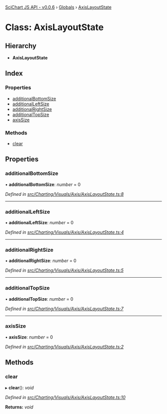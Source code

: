 [SciChart JS API - v0.0.6](../README.md) › [Globals](../globals.md) › [AxisLayoutState](axislayoutstate.md)

# Class: AxisLayoutState

## Hierarchy

* **AxisLayoutState**

## Index

### Properties

* [additionalBottomSize](axislayoutstate.md#additionalbottomsize)
* [additionalLeftSize](axislayoutstate.md#additionalleftsize)
* [additionalRightSize](axislayoutstate.md#additionalrightsize)
* [additionalTopSize](axislayoutstate.md#additionaltopsize)
* [axisSize](axislayoutstate.md#axissize)

### Methods

* [clear](axislayoutstate.md#clear)

## Properties

###  additionalBottomSize

• **additionalBottomSize**: *number* = 0

*Defined in [src/Charting/Visuals/Axis/AxisLayoutState.ts:8](https://github.com/ABTSoftware/SciChart.Dev/blob/34ff3115c2/Web/src/SciChart/src/Charting/Visuals/Axis/AxisLayoutState.ts#L8)*

___

###  additionalLeftSize

• **additionalLeftSize**: *number* = 0

*Defined in [src/Charting/Visuals/Axis/AxisLayoutState.ts:4](https://github.com/ABTSoftware/SciChart.Dev/blob/34ff3115c2/Web/src/SciChart/src/Charting/Visuals/Axis/AxisLayoutState.ts#L4)*

___

###  additionalRightSize

• **additionalRightSize**: *number* = 0

*Defined in [src/Charting/Visuals/Axis/AxisLayoutState.ts:5](https://github.com/ABTSoftware/SciChart.Dev/blob/34ff3115c2/Web/src/SciChart/src/Charting/Visuals/Axis/AxisLayoutState.ts#L5)*

___

###  additionalTopSize

• **additionalTopSize**: *number* = 0

*Defined in [src/Charting/Visuals/Axis/AxisLayoutState.ts:7](https://github.com/ABTSoftware/SciChart.Dev/blob/34ff3115c2/Web/src/SciChart/src/Charting/Visuals/Axis/AxisLayoutState.ts#L7)*

___

###  axisSize

• **axisSize**: *number* = 0

*Defined in [src/Charting/Visuals/Axis/AxisLayoutState.ts:2](https://github.com/ABTSoftware/SciChart.Dev/blob/34ff3115c2/Web/src/SciChart/src/Charting/Visuals/Axis/AxisLayoutState.ts#L2)*

## Methods

###  clear

▸ **clear**(): *void*

*Defined in [src/Charting/Visuals/Axis/AxisLayoutState.ts:10](https://github.com/ABTSoftware/SciChart.Dev/blob/34ff3115c2/Web/src/SciChart/src/Charting/Visuals/Axis/AxisLayoutState.ts#L10)*

**Returns:** *void*
